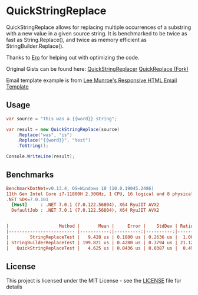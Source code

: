 # QuickStringReplace

QuickStringReplace allows for replacing multiple occurrences of a substring with a new value in a given source string.
It is benchmarked to be twice as fast as String.Replace(), and twice as memory efficient as StringBuilder.Replace().

Thanks to [Ero](https://github.com/just-ero) for helping out with optimizing the code.

Original Gists can be found here:
[QuickStringReplacer](https://gist.github.com/OptoCloud/23a0acb9cd6c692c07dbdf5ea9651baa)
[QuickReplace (Fork)](https://gist.github.com/just-ero/82e6737d726a64149fe2ba024cdd0bf7)

Email template example is from [Lee Munroe's Responsive HTML Email Template](https://github.com/leemunroe/responsive-html-email-template)

## Usage

```csharp
var source = "This was a {{word}} string";

var result = new QuickStringReplace(source)
    .Replace("was", "is")
    .Replace("{{word}}", "test")
    .ToString();

Console.WriteLine(result);
```

## Benchmarks

``` ini
BenchmarkDotNet=v0.13.4, OS=Windows 10 (10.0.19045.2486)
11th Gen Intel Core i7-11800H 2.30GHz, 1 CPU, 16 logical and 8 physical cores
.NET SDK=7.0.101
  [Host]     : .NET 7.0.1 (7.0.122.56804), X64 RyuJIT AVX2
  DefaultJob : .NET 7.0.1 (7.0.122.56804), X64 RyuJIT AVX2


|                   Method |       Mean |     Error |    StdDev | Ratio | RatioSD |   Gen0 |   Gen1 | Allocated | Alloc Ratio |
|------------------------- |-----------:|----------:|----------:|------:|--------:|-------:|-------:|----------:|------------:|
|        StringReplaceTest |   9.428 us | 0.1880 us | 0.2636 us |  1.00 |    0.00 | 9.4604 | 1.0376 | 116.36 KB |        1.00 |
| StringBuilderReplaceTest | 199.821 us | 0.4280 us | 0.3794 us | 21.12 |    0.82 | 2.6855 | 0.2441 |  33.74 KB |        0.29 |
|   QuickStringReplaceTest |   4.625 us | 0.0436 us | 0.0387 us |  0.49 |    0.02 | 1.3809 | 0.0839 |  17.01 KB |        0.15 |
```

## License

This project is licensed under the MIT License - see the [LICENSE](LICENSE) file for details